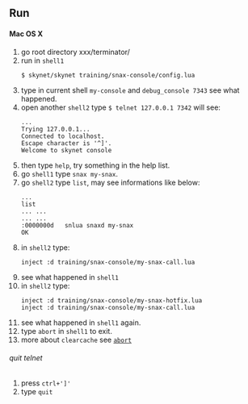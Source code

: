 ## Run
#### Mac OS X
1. go root directory xxx/terminator/
2. run in `shell1`
    ```
    $ skynet/skynet training/snax-console/config.lua
    ```
3. type in current shell `my-console` and `debug_console 7343` see what happened.
4. open another `shell2` type `$ telnet 127.0.0.1 7342` will see:
    ```
    ...
    Trying 127.0.0.1...
    Connected to localhost.
    Escape character is '^]'.
    Welcome to skynet console
    ```
5. then type `help`, try something in the help list.
6. go `shell1` type `snax my-snax`.
7. go `shell2` type `list`, may see informations like below:
    ```
    ...
    list
    ... ...
    ... ...
    :0000000d	snlua snaxd my-snax
    OK
    ```
8. in `shell2` type:
    ```
    inject :d training/snax-console/my-snax-call.lua
    ```
9. see what happened in `shell1`
10. in `shell2` type:
    ```
    inject :d training/snax-console/my-snax-hotfix.lua
    inject :d training/snax-console/my-snax-call.lua
    ```
11. see what happened in `shell1` again.
12. type `abort` in `shell1` to exit.
13. more about `clearcache` see [`abort`](https://github.com/qinhanlei/terminator/blob/master/training/common/abort.lua)

###### quit telnet
1. press `ctrl+']'`
2. type `quit`
